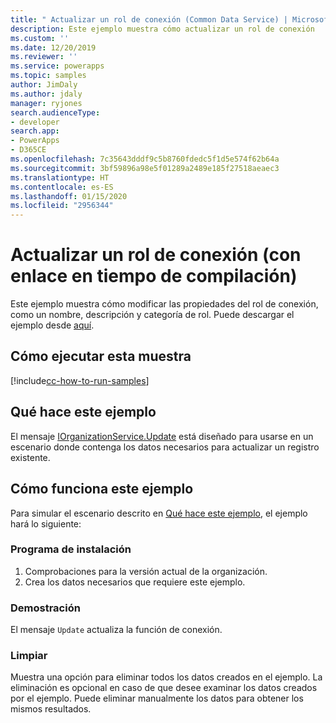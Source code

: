 ```yaml
---
title: " Actualizar un rol de conexión (Common Data Service) | Microsoft Docs"
description: Este ejemplo muestra cómo actualizar un rol de conexión
ms.custom: ''
ms.date: 12/20/2019
ms.reviewer: ''
ms.service: powerapps
ms.topic: samples
author: JimDaly
ms.author: jdaly
manager: ryjones
search.audienceType:
- developer
search.app:
- PowerApps
- D365CE
ms.openlocfilehash: 7c35643dddf9c5b8760fdedc5f1d5e574f62b64a
ms.sourcegitcommit: 3bf59896a98e5f01289a2489e185f27518aeaec3
ms.translationtype: HT
ms.contentlocale: es-ES
ms.lasthandoff: 01/15/2020
ms.locfileid: "2956344"
---
```

# <a name="update-a-connection-role-early-bound"></a>Actualizar un rol de conexión (con enlace en tiempo de compilación)

Este ejemplo muestra cómo modificar las propiedades del rol de conexión, como un nombre, descripción y categoría de rol. Puede descargar el ejemplo desde [aquí](https://github.com/microsoft/PowerApps-Samples/tree/master/cds/orgsvc/C%23/UpdateConnectionRole).

## <a name="how-to-run-this-sample"></a>Cómo ejecutar esta muestra

[!include[cc-how-to-run-samples](../../includes/cc-how-to-run-samples.md)]

## <a name="what-this-sample-does"></a>Qué hace este ejemplo

El mensaje [IOrganizationService.Update](https://docs.microsoft.com/dotnet/api/microsoft.xrm.sdk.iorganizationservice.update?view=dynamics-general-ce-9) está diseñado para usarse en un escenario donde contenga los datos necesarios para actualizar un registro existente.

## <a name="how-this-sample-works"></a>Cómo funciona este ejemplo

Para simular el escenario descrito en [Qué hace este ejemplo](#what-this-sample-does), el ejemplo hará lo siguiente:

### <a name="setup"></a>Programa de instalación

1. Comprobaciones para la versión actual de la organización. 
1. Crea los datos necesarios que requiere este ejemplo.

### <a name="demonstrate"></a>Demostración

El mensaje `Update` actualiza la función de conexión.

### <a name="clean-up"></a>Limpiar

Muestra una opción para eliminar todos los datos creados en el ejemplo. La eliminación es opcional en caso de que desee examinar los datos creados por el ejemplo. Puede eliminar manualmente los datos para obtener los mismos resultados.